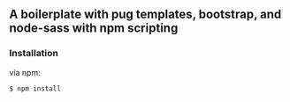 ## A boilerplate with pug templates, bootstrap, and node-sass with npm scripting

### Installation

via npm:

```bash
$ npm install
```

